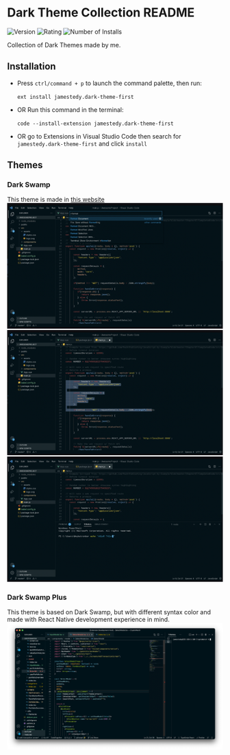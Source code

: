 # Dark Theme Collection README

![Version](https://img.shields.io/visual-studio-marketplace/v/jamestedy.dark-theme-first?label=Version)
![Rating](https://img.shields.io/visual-studio-marketplace/r/jamestedy.dark-theme-first?label=Rating)
![Number of Installs](https://img.shields.io/visual-studio-marketplace/i/jamestedy.dark-theme-first?label=Installs)

Collection of Dark Themes made by me.

## Installation

- Press `ctrl/command + p` to launch the command palette, then run:

  `ext install jamestedy.dark-theme-first`

- OR Run this command in the terminal:

  `code --install-extension jamestedy.dark-theme-first`

- OR go to Extensions in Visual Studio Code then search for `jamestedy.dark-theme-first` and click `install`

## Themes

### Dark Swamp

This theme is made in [this website](https://themes.vscode.one/theme/jmstdy/DILJLuBt)
![Screenshot 1](./screenshots/ddt1.png)
![Screenshot 2](./screenshots/ddt2.png)
![Screenshot 3](./screenshots/ddt3.png)

### Dark Swamp Plus

This theme is based on Dark Swamp, but with different syntax color and made with React Native development experience in mind.
![Dark Swamp Plus Screenshot](./screenshots/dsp.png)
